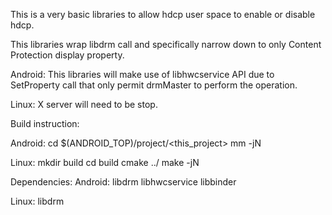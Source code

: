 This is a very basic libraries to allow hdcp user space to enable or disable hdcp.

This libraries wrap libdrm call and specifically narrow down to only Content Protection display property.

Android:
This libraries will make use of libhwcservice API due to SetProperty call that only permit drmMaster to perform the operation.

Linux:
X server will need to be stop.

Build instruction:

Android:
cd $(ANDROID_TOP)/project/<this_project>
mm -jN

Linux:
mkdir build
cd build
cmake ../
make -jN


Dependencies:
Android:
libdrm
libhwcservice
libbinder

Linux:
libdrm


